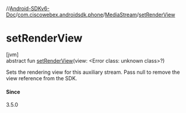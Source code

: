 //[Android-SDKv6-Doc](../../../index.md)/[com.ciscowebex.androidsdk.phone](../index.md)/[MediaStream](index.md)/[setRenderView](set-render-view.md)

# setRenderView

[jvm]\
abstract fun [setRenderView](set-render-view.md)(view: &lt;Error class: unknown class&gt;?)

Sets the rendering view for this auxiliary stream. Pass null to remove the view reference from the SDK.

#### Since

3.5.0
